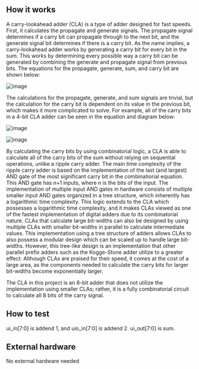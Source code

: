 <!---

This file is used to generate your project datasheet. Please fill in the information below and delete any unused
sections.

You can also include images in this folder and reference them in the markdown. Each image must be less than
512 kb in size, and the combined size of all images must be less than 1 MB.
-->

## How it works

A carry-lookahead adder (CLA) is a type of adder designed for fast speeds. First, it calculates the propagate and generate signals. The propagate signal determines if a carry bit can propagate through to the next bit, and the generate signal bit determines if there is a carry bit. As the name implies, a carry-lookahead adder works by generating a carry bit for every bit in the sum. This works by determining every possible way a carry bit can be generated by combining the generate and propagate signal from previous bits. The equations for the propagate, generate, sum, and carry bit are shown below:

![image](https://github.com/user-attachments/assets/08c25f47-c7e1-4f3d-bdf7-c41eaf33e2fd)

The calculations for the propagate, generate, and sum signals are trivial, but the calculation for the carry bit is dependent on its value in the previous bit, which makes it more complicated to solve. For example, all of the carry bits in a 4-bit CLA adder can be seen in the equation and diagram below:

![image](https://github.com/user-attachments/assets/4da94fc2-f0ff-4652-86f2-8dcdcfdabf8d)

![image](https://github.com/user-attachments/assets/fc4752cd-b898-4df2-bf8b-331ee433b8ee)

By calculating the carry bits by using combinatorial logic, a CLA is able to calculate all of the carry bits of the sum without relying on sequential operations, unlike a ripple carry adder. The main time complexity of the ripple carry adder is based on the implementation of the last (and largest) AND gate of the most significant carry bit in the combinatiorial equation. This AND gate has n+1 inputs, where n is the bits of the input. The implementation of multiple input AND gates in hardware consists of multiple smaller input AND gates organized in a tree structure, which inherently has a logarithmic time complexity. This logic extends to the CLA which possesses a logarithmic time complexity, and it makes CLAs viewed as one of the fastest implementation of digital adders due to its combinatorial nature. CLAs that calculate large bit-widths can also be designed by using multiple CLAs with smaller bit-widths in parallel to calculate intermediate values. This implementation using a tree structure of adders allows CLAs to also possess a modular design which can be scaled up to handle large bit-widths. However, this tree-like design is an implementation that other parallel prefix adders such as the Kogge-Stone adder utilize to a greater effect. Although CLAs are praised for their speed, it comes at the cost of a large area, as the components needed to calculate the carry bits for larger bit-widths become exponentially larger.

The CLA in this project is an 8-bit adder that does not utilize the implementation using smaller CLAs; rather, it is a fully combinatorial circuit to calculate all 8 bits of the carry signal.

## How to test

ui_in[7:0] is addend 1, and uio_in[7:0] is addend 2. ui_out[7:0] is sum.

## External hardware

No external hardware needed
